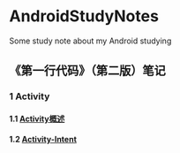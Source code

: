 # AndroidStudyNotes
Some study note about my Android studying
## 《第一行代码》（第二版）笔记
### 1 Activity
#### 1.1 [Activity概述](https://github.com/wowGZ/AndroidStudyNotes/blob/master/NotesAboutTheCodeOfTheFirstLine/NotesAboutActivity/Activity-ShortIntroduce.md)
#### 1.2 [Activity-Intent](https://github.com/wowGZ/AndroidStudyNotes/blob/master/NotesAboutTheCodeOfTheFirstLine/NotesAboutActivity/Activity-Intent.md)
